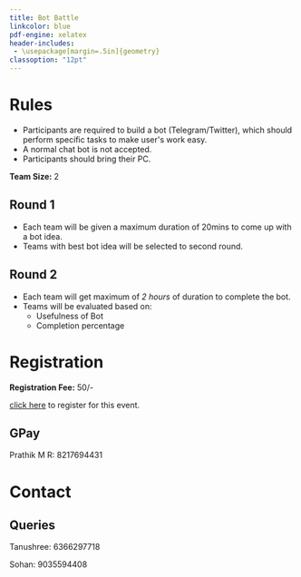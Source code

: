 ```yaml
---
title: Bot Battle
linkcolor: blue
pdf-engine: xelatex
header-includes:
 - \usepackage[margin=.5in]{geometry}
classoption: "12pt"
---
```


# Rules

+ Participants are required to build a bot 
(Telegram/Twitter), which should perform specific 
tasks to make user's work easy.
+ A normal chat bot is not accepted.
+ Participants should bring their PC.

**Team Size:** 2

## Round 1

+ Each team will be given a maximum duration of 
20mins to come up with a bot idea.
+ Teams with best bot idea will be selected 
to second round.

## Round 2

+ Each team will get maximum of *2 hours* of duration
to complete the bot.
+ Teams will be evaluated based on:
  - Usefulness of Bot
  - Completion percentage

# Registration

**Registration Fee:** 50/-

[click here](https://docs.google.com/forms/d/1Tvl_H0wyF1gyoJTasoBa4IK9Eft-YXL8dRPvImqr6ws/edit?usp=drivesdk) to register for this event.

## GPay

Prathik M R: 8217694431

# Contact

## Queries

Tanushree: 6366297718

Sohan: 9035594408
